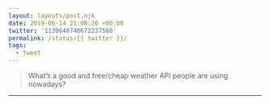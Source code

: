 ```yaml
---
layout: layouts/post.njk
date: 2019-06-14 21:08:20 +00:00
twitter: '1139640740672237568'
permalink: /status/{{ twitter }}/
tags: 
  - tweet
---
```


> What’s a good and free/cheap weather API people are using nowadays?

---
